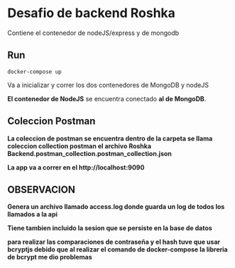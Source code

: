# Desafio de backend Roshka

Contiene el contenedor de nodeJS/express y de mongodb

## Run

```
docker-compose up
```

Va a inicializar y correr los dos contenedores de MongoDB y nodeJS

**El contenedor de NodeJS** se encuentra conectado **al de MongoDB**.

## Coleccion Postman

**La coleccion de postman se encuentra dentro de la carpeta se llama coleccion collection postman el archivo Roshka Backend.postman_collection.postman_collection.json**

**La app va a correr en el http://localhost:9090**

## OBSERVACION

**Genera un archivo llamado access.log donde guarda un log de todos los llamados a la api**

**Tiene tambien incluido la sesion que se persiste en la base de datos**

**para realizar las comparaciones de contraseña y el hash tuve que usar bcryptjs debido que al realizar el comando de docker-compose la libreria de bcrypt me dio problemas**
